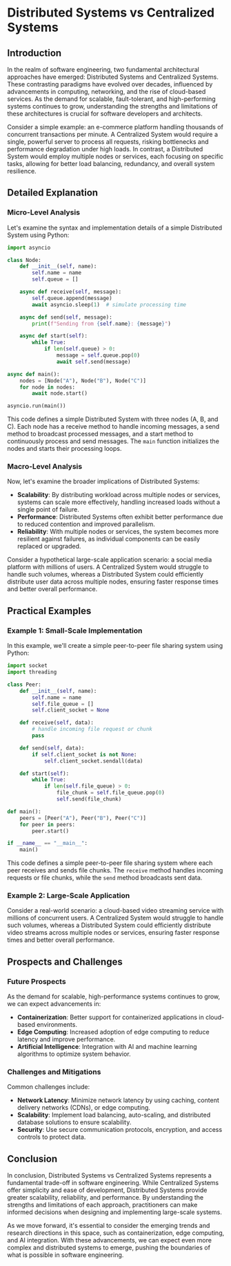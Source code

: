# Distributed Systems vs Centralized Systems
## Introduction

In the realm of software engineering, two fundamental architectural approaches have emerged: Distributed Systems and Centralized Systems. These contrasting paradigms have evolved over decades, influenced by advancements in computing, networking, and the rise of cloud-based services. As the demand for scalable, fault-tolerant, and high-performing systems continues to grow, understanding the strengths and limitations of these architectures is crucial for software developers and architects.

Consider a simple example: an e-commerce platform handling thousands of concurrent transactions per minute. A Centralized System would require a single, powerful server to process all requests, risking bottlenecks and performance degradation under high loads. In contrast, a Distributed System would employ multiple nodes or services, each focusing on specific tasks, allowing for better load balancing, redundancy, and overall system resilience.

## Detailed Explanation

### Micro-Level Analysis

Let's examine the syntax and implementation details of a simple Distributed System using Python:
```python
import asyncio

class Node:
    def __init__(self, name):
        self.name = name
        self.queue = []

    async def receive(self, message):
        self.queue.append(message)
        await asyncio.sleep(1)  # simulate processing time

    async def send(self, message):
        print(f"Sending from {self.name}: {message}")

    async def start(self):
        while True:
            if len(self.queue) > 0:
                message = self.queue.pop(0)
                await self.send(message)

async def main():
    nodes = [Node("A"), Node("B"), Node("C")]
    for node in nodes:
        await node.start()

asyncio.run(main())
```
This code defines a simple Distributed System with three nodes (A, B, and C). Each node has a receive method to handle incoming messages, a send method to broadcast processed messages, and a start method to continuously process and send messages. The `main` function initializes the nodes and starts their processing loops.

### Macro-Level Analysis

Now, let's examine the broader implications of Distributed Systems:

* **Scalability**: By distributing workload across multiple nodes or services, systems can scale more effectively, handling increased loads without a single point of failure.
* **Performance**: Distributed Systems often exhibit better performance due to reduced contention and improved parallelism.
* **Reliability**: With multiple nodes or services, the system becomes more resilient against failures, as individual components can be easily replaced or upgraded.

Consider a hypothetical large-scale application scenario: a social media platform with millions of users. A Centralized System would struggle to handle such volumes, whereas a Distributed System could efficiently distribute user data across multiple nodes, ensuring faster response times and better overall performance.

## Practical Examples

### Example 1: Small-Scale Implementation

In this example, we'll create a simple peer-to-peer file sharing system using Python:
```python
import socket
import threading

class Peer:
    def __init__(self, name):
        self.name = name
        self.file_queue = []
        self.client_socket = None

    def receive(self, data):
        # handle incoming file request or chunk
        pass

    def send(self, data):
        if self.client_socket is not None:
            self.client_socket.sendall(data)

    def start(self):
        while True:
            if len(self.file_queue) > 0:
                file_chunk = self.file_queue.pop(0)
                self.send(file_chunk)

def main():
    peers = [Peer("A"), Peer("B"), Peer("C")]
    for peer in peers:
        peer.start()

if __name__ == "__main__":
    main()
```
This code defines a simple peer-to-peer file sharing system where each peer receives and sends file chunks. The `receive` method handles incoming requests or file chunks, while the `send` method broadcasts sent data.

### Example 2: Large-Scale Application

Consider a real-world scenario: a cloud-based video streaming service with millions of concurrent users. A Centralized System would struggle to handle such volumes, whereas a Distributed System could efficiently distribute video streams across multiple nodes or services, ensuring faster response times and better overall performance.

## Prospects and Challenges

### Future Prospects

As the demand for scalable, high-performance systems continues to grow, we can expect advancements in:

* **Containerization**: Better support for containerized applications in cloud-based environments.
* **Edge Computing**: Increased adoption of edge computing to reduce latency and improve performance.
* **Artificial Intelligence**: Integration with AI and machine learning algorithms to optimize system behavior.

### Challenges and Mitigations

Common challenges include:

* **Network Latency**: Minimize network latency by using caching, content delivery networks (CDNs), or edge computing.
* **Scalability**: Implement load balancing, auto-scaling, and distributed database solutions to ensure scalability.
* **Security**: Use secure communication protocols, encryption, and access controls to protect data.

## Conclusion

In conclusion, Distributed Systems vs Centralized Systems represents a fundamental trade-off in software engineering. While Centralized Systems offer simplicity and ease of development, Distributed Systems provide greater scalability, reliability, and performance. By understanding the strengths and limitations of each approach, practitioners can make informed decisions when designing and implementing large-scale systems.

As we move forward, it's essential to consider the emerging trends and research directions in this space, such as containerization, edge computing, and AI integration. With these advancements, we can expect even more complex and distributed systems to emerge, pushing the boundaries of what is possible in software engineering.